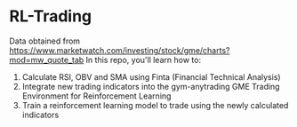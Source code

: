 # RL-Trading
Data obtained from https://www.marketwatch.com/investing/stock/gme/charts?mod=mw_quote_tab
In this repo, you'll learn how to:
1. Calculate RSI, OBV and SMA using Finta (Financial Technical Analysis)
2. Integrate new trading indicators into the gym-anytrading GME Trading Environment for Reinforcement Learning
3. Train a reinforcement learning model to trade using the newly calculated indicators

